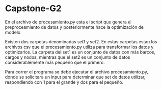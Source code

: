 # Capstone-G2

En el archivo de procesamiento.py esta el script que genera el preproceamiento de datos y posteriormente hace la optimización de modelo.

Existen dos carpetas denominadas set1 y set2. En estas carpetas estan los archivos csv que el procesamiento.py utiliza para transformar los datos y optimizarlos. La carpeta del set1 es un conjunto de datos con más barcos, cargos y nodos, mientras que el set2 es un conjunto de datos considerablemente más pequeño que el primero.

Para correr el programa se debe ejecutar el archivo procesamiento.py, donde se solicitara un input para determinar que set de datos utilizar, respondiendo con 1 para el grande y dos para el pequeño.
